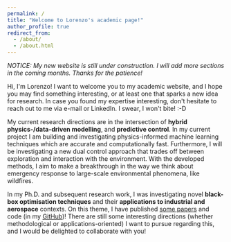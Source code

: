 ```yaml
---
permalink: /
title: "Welcome to Lorenzo's academic page!"
author_profile: true
redirect_from: 
  - /about/
  - /about.html
---
```


_NOTICE: My new website is still under construction. I will add more sections in the coming months. Thanks for the patience!_

Hi, I'm Lorenzo! I want to welcome you to my academic website, and I hope you may find something interesting, or at least one that sparks a new idea for research. In case you found my expertise interesting, don't hesitate to reach out to me via e-mail or LinkedIn. I swear, I won't bite! :-D

My current research directions are in the intersection of **hybrid physics-/data-driven modelling**, and **predictive control**. In my current project I am building and investigating physics-informed machine learning techniques which are accurate and computationally fast. Furthermore, I will be investigating a new dual control approach that trades off between exploration and interaction with the environment. With the developed methods, I aim to make a breakthrough in the way we think about emergency response to large-scale environmental phenomena, like wildfires.

In my Ph.D. and subsequent research work, I was investigating novel **black-box optimisation techniques** and their **applications to industrial and aerospace** contexts. On this theme, I have published [some papers](/_publications/) and code (in my [GitHub](https://github.com/lorenzosabugjr/))! There are still some interesting directions (whether methodological or applications-oriented) I want to pursue regarding this, and I would be delighted to collaborate with you!
